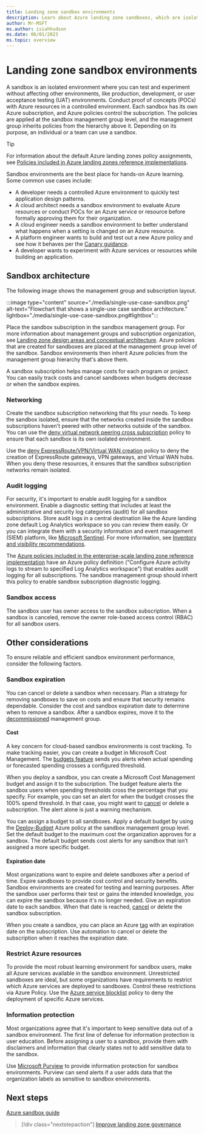 ```yaml
---
title: Landing zone sandbox environments
description: Learn about Azure landing zone sandboxes, which are isolated environments to perform tests. Learn how to manage a sandbox by using subscriptions and policies.
author: Mr-MSFT
ms.author: isiahhudson
ms.date: 06/01/2023
ms.topic: overview
---
```


# Landing zone sandbox environments

A sandbox is an isolated environment where you can test and experiment without affecting other environments, like production, development, or user acceptance testing (UAT) environments. Conduct proof of concepts (POCs) with Azure resources in a controlled environment. Each sandbox has its own Azure subscription, and Azure policies control the subscription. The policies are applied at the sandbox management group level, and the management group inherits policies from the hierarchy above it. Depending on its purpose, an individual or a team can use a sandbox.

>[!TIP]
> For information about the default Azure landing zones policy assignments, see [Policies included in Azure landing zones reference implementations](https://github.com/Azure/Enterprise-Scale/wiki/ALZ-Policies#sandbox).

Sandbox environments are the best place for hands-on Azure learning. Some common use cases include:

- A developer needs a controlled Azure environment to quickly test application design patterns.
- A cloud architect needs a sandbox environment to evaluate Azure resources or conduct POCs for an Azure service or resource before formally approving them for their organization.
- A cloud engineer needs a sandbox environment to better understand what happens when a setting is changed on an Azure resource.
- A platform engineer wants to build and test out a new Azure policy and see how it behaves per the [Canary guidance](https://aka.ms/alz/canary).
- A developer wants to experiment with Azure services or resources while building an application.

## Sandbox architecture

The following image shows the management group and subscription layout.

:::image type="content" source="./media/single-use-case-sandbox.png" alt-text="Flowchart that shows a single-use case sandbox architecture." lightbox="./media/single-use-case-sandbox.png#lightbox":::

Place the sandbox subscription in the sandbox management group. For more information about management groups and subscription organization, see [Landing zone design areas and conceptual architecture](/azure/cloud-adoption-framework/ready/landing-zone/design-areas). Azure policies that are created for sandboxes are placed at the management group level of the sandbox. Sandbox environments then inherit Azure policies from the management group hierarchy that's above them.

A sandbox subscription helps manage costs for each program or project. You can easily track costs and cancel sandboxes when budgets decrease or when the sandbox expires.

### Networking

Create the sandbox subscription networking that fits your needs. To keep the sandbox isolated, ensure that the networks created inside the sandbox subscriptions haven't peered with other networks outside of the sandbox. You can use the [deny virtual network peering cross subscription](https://www.azadvertizer.net/azpolicyadvertizer/Deny-VNET-Peer-Cross-Sub.html) policy to ensure that each sandbox is its own isolated environment.

Use the [deny ExpressRoute/VPN/Virtual WAN creation](https://www.azadvertizer.net/azpolicyadvertizer/6c112d4e-5bc7-47ae-a041-ea2d9dccd749.html?desc=compareJson&left=https%3A%2F%2Fwww.azadvertizer.net%2Fazpolicyadvertizerjson%2F6c112d4e-5bc7-47ae-a041-ea2d9dccd749_1.0.0.json&right=https%3A%2F%2Fwww.azadvertizer.net%2Fazpolicyadvertizerjson%2F6c112d4e-5bc7-47ae-a041-ea2d9dccd749_2.0.0.json) policy to deny the creation of ExpressRoute gateways, VPN gateways, and Virtual WAN hubs. When you deny these resources, it ensures that the sandbox subscription networks remain isolated.

### Audit logging

For security, it's important to enable audit logging for a sandbox environment. Enable a diagnostic setting that includes at least the administrative and security log categories (audit) for all sandbox subscriptions. Store audit logs in a central destination like the Azure landing zone default Log Analytics workspace so you can review them easily. Or you can integrate them with a security information and event management (SIEM) platform, like [Microsoft Sentinel](/azure/sentinel/overview). For more information, see [Inventory and visibility recommendations](/azure/cloud-adoption-framework/ready/landing-zone/design-area/management-platform#inventory-and-visibility-recommendations).

The [Azure policies included in the enterprise-scale landing zone reference implementation](https://github.com/Azure/Enterprise-Scale/wiki/ALZ-Policies#intermediate-root) have an Azure policy definition ("Configure Azure activity logs to stream to specified Log Analytics workspace") that enables audit logging for all subscriptions. The sandbox management group should inherit this policy to enable sandbox subscription diagnostic logging.

### Sandbox access

The sandbox user has owner access to the sandbox subscription. When a sandbox is canceled, remove the owner role-based access control (RBAC) for all sandbox users.

## Other considerations

To ensure reliable and efficient sandbox environment performance, consider the following factors.

### Sandbox expiration

You can cancel or delete a sandbox when necessary. Plan a strategy for removing sandboxes to save on costs and ensure that security remains dependable. Consider the cost and sandbox expiration date to determine when to remove a sandbox. After a sandbox expires, move it to the [decommissioned](https://github.com/Azure/Enterprise-Scale/wiki/ALZ-Policies#decommissioned) management group.

#### Cost

A key concern for cloud-based sandbox environments is cost tracking. To make tracking easier, you can create a budget in Microsoft Cost Management. The [budgets feature](/azure/cost-management-billing/costs/tutorial-acm-create-budgets#create-a-budget-in-the-azure-portal) sends you alerts when actual spending or forecasted spending crosses a configured threshold.

When you deploy a sandbox, you can create a Microsoft Cost Management budget and assign it to the subscription. The budget feature alerts the sandbox users when spending thresholds cross the percentage that you specify. For example, you can set an alert for when the budget crosses the 100% spend threshold. In that case, you might want to [cancel](/azure/cost-management-billing/manage/cancel-azure-subscription#what-happens-after-subscription-cancellation) or delete a subscription. The alert alone is just a warning mechanism.

You can assign a budget to all sandboxes. Apply a default budget by using the [Deploy-Budget](https://www.azadvertizer.net/azpolicyadvertizer/Deploy-Budget.html) Azure policy at the sandbox management group level. Set the default budget to the maximum cost the organization approves for a sandbox. The default budget sends cost alerts for any sandbox that isn’t assigned a more specific budget.

#### Expiration date

Most organizations want to expire and delete sandboxes after a period of time. Expire sandboxes to provide cost control and security benefits. Sandbox environments are created for testing and learning purposes. After the sandbox user performs their test or gains the intended knowledge, you can expire the sandbox because it's no longer needed. Give an expiration date to each sandbox. When that date is reached, [cancel](/azure/cost-management-billing/manage/cancel-azure-subscription#what-happens-after-subscription-cancellation) or delete the sandbox subscription.

When you create a sandbox, you can place an Azure [tag](/azure/azure-resource-manager/management/tag-resources?tabs=json) with an expiration date on the subscription. Use automation to cancel or delete the subscription when it reaches the expiration date.

### Restrict Azure resources

To provide the most robust learning environment for sandbox users, make all Azure services available in the sandbox environment. Unrestricted sandboxes are ideal, but some organizations have requirements to restrict which Azure services are deployed to sandboxes. Control these restrictions via Azure Policy. Use the [Azure service blocklist](https://www.azadvertizer.net/azpolicyadvertizer/6c112d4e-5bc7-47ae-a041-ea2d9dccd749.html?desc=compareJson&left=https%3A%2F%2Fwww.azadvertizer.net%2Fazpolicyadvertizerjson%2F6c112d4e-5bc7-47ae-a041-ea2d9dccd749_1.0.0.json&right=https%3A%2F%2Fwww.azadvertizer.net%2Fazpolicyadvertizerjson%2F6c112d4e-5bc7-47ae-a041-ea2d9dccd749_2.0.0.json) policy to deny the deployment of specific Azure services.

### Information protection

Most organizations agree that it's important to keep sensitive data out of a sandbox environment. The first line of defense for information protection is user education. Before assigning a user to a sandbox, provide them with disclaimers and information that clearly states not to add sensitive data to the sandbox.

Use [Microsoft Purview](/azure/purview/overview) to provide information protection for sandbox environments. Purview can send alerts if a user adds data that the organization labels as sensitive to sandbox environments.

## Next steps

[Azure sandbox guide](/azure/architecture/guide/azure-sandbox/azure-sandbox)

> [!div class="nextstepaction"]
> [Improve landing zone governance](/azure/cloud-adoption-framework/ready/considerations/landing-zone-governance)
> 